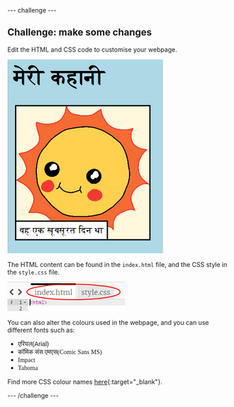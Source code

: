\--- challenge \---

## Challenge: make some changes

Edit the HTML and CSS code to customise your webpage.

![स्क्रीनशॉट](images/story-changes.png)

The HTML content can be found in the `index.html` file, and the CSS style in the `style.css` file.

![स्क्रीनशॉट](images/story-files.png)

You can also alter the colours used in the webpage, and you can use different fonts such as:

+ <span style="font-family: Arial;">एरियल(Arial)</span>
+ <span style="font-family: Comic Sans MS;">कॉमिक संस एमएस(Comic Sans MS)</span>
+ <span style="font-family: Impact;">Impact</span>
+ <span style="font-family: Tahoma;">Tahoma</span>

Find more CSS colour names [here](http://jumpto.cc/colours){:target="_blank"}.

\--- /challenge \---